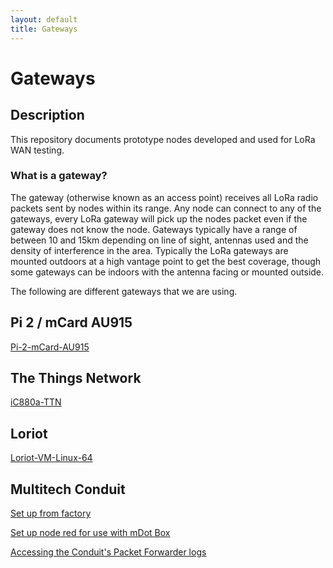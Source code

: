 ```yaml
---
layout: default
title: Gateways
---
```


# Gateways

## Description
This repository documents prototype nodes developed and used for LoRa WAN testing.


### What is a gateway?

The gateway (otherwise known as an access point) receives all LoRa radio packets sent by nodes within its range.
Any node can connect to any of the gateways, every LoRa gateway will pick up the nodes packet even if the gateway does not know the 
node.
Gateways typically have a range of between 10 and 15km depending on line of sight, antennas used and the density of interference in the area.  Typically the LoRa gateways are mounted outdoors at a high vantage point to get the best coverage, though some gateways can be indoors with the antenna facing or mounted outside.

The following are different gateways that we are using.


## Pi 2 / mCard AU915
<a href="raspberryPi2mCardGateway/README.md">Pi-2-mCard-AU915</a>

## The Things Network
<a href="iC880a-TTN-Gateway.md">iC880a-TTN</a>

## Loriot
<a href="loriot-VM-Linux-64-Gateway.md">Loriot-VM-Linux-64</a>

## Multitech Conduit
<a href="setupMultitechConduit/README.md">Set up from factory</a>

<a href="setUpNodeRed/README.md">Set up node red for use with mDot Box</a>

<a href="AccessingConduitLogs/README.md">Accessing the Conduit's Packet Forwarder logs</a>



<br /><br /><br />
----------------------------------
<script src="{{ site.baseurl }}/linkfixer.js"></script>
